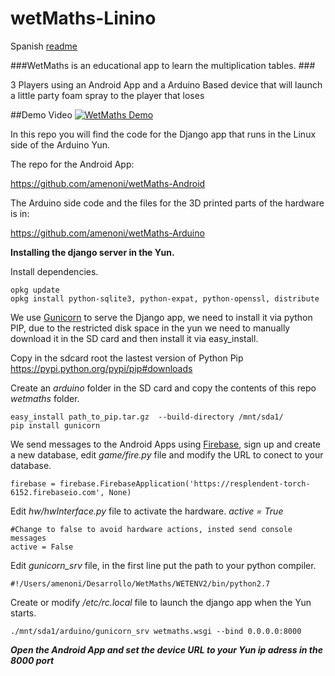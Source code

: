 # wetMaths-Linino

Spanish [readme](https://github.com/amenoni/wetMaths-Linino/blob/master/README_ES.md)

###WetMaths is an educational app to learn the multiplication tables. ###

3 Players using an Android App and a Arduino Based device that will launch a little party foam spray to the player that loses

##Demo Video
[![WetMaths Demo](https://img.youtube.com/vi/A47k1j1MHRI/0.jpg)](https://www.youtube.com/watch?v=A47k1j1MHRI)

In this repo you will find the code for the Django app that runs in the Linux side of the Arduino Yun.

The repo for the Android App:

  https://github.com/amenoni/wetMaths-Android

The Arduino side code and the files for the 3D printed parts of the hardware is in:

https://github.com/amenoni/wetMaths-Arduino

**Installing the django server in the Yun.**

Install dependencies.
```
opkg update
opkg install python-sqlite3, python-expat, python-openssl, distribute
```
We use [Gunicorn](http://gunicorn.org/) to serve the Django app, we need to install it via python PIP, due to the restricted disk space
in the yun we need to manually download it in the SD card and then install it via easy_install.

Copy in the sdcard root the lastest version of Python Pip
https://pypi.python.org/pypi/pip#downloads

Create an *arduino* folder in the SD card and copy the contents of this repo *wetmaths* folder.

```
easy_install path_to_pip.tar.gz  --build-directory /mnt/sda1/
pip install gunicorn
```

We send messages to the Android Apps using [Firebase](https://www.firebase.com/), sign up and create a new database, edit *game/fire.py* file
and modify the URL to conect to your database.
```
firebase = firebase.FirebaseApplication('https://resplendent-torch-6152.firebaseio.com', None)
```

Edit *hw/hwInterface.py* file to activate the hardware. *active = True*
```
#Change to false to avoid hardware actions, insted send console messages
active = False
```

Edit *gunicorn_srv* file, in the first line put the path to your python compiler. 
```
#!/Users/amenoni/Desarrollo/WetMaths/WETENV2/bin/python2.7
```

Create or modify */etc/rc.local* file to launch the django app when the Yun starts.

```
./mnt/sda1/arduino/gunicorn_srv wetmaths.wsgi --bind 0.0.0.0:8000
```

***Open the Android App and set the device URL to your Yun ip adress in the 8000 port***
